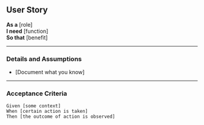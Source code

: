 ## User Story

**As a** [role]  
**I need** [function]  
**So that** [benefit]  

---

### Details and Assumptions
* [Document what you know]

---

### Acceptance Criteria
```gherkin
Given [some context]
When [certain action is taken]
Then [the outcome of action is observed]

